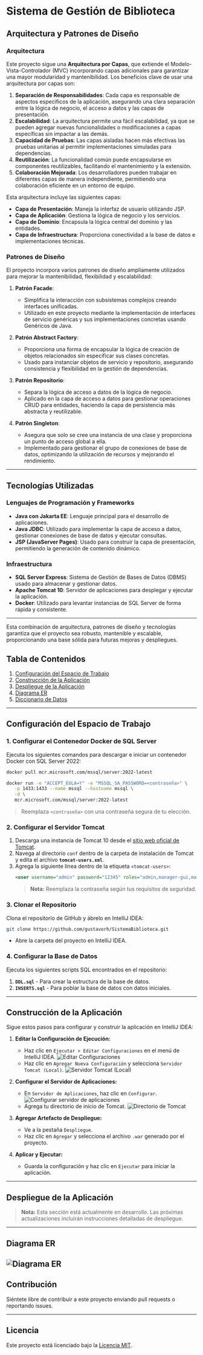 
# Sistema de Gestión de Biblioteca

## Arquitectura y Patrones de Diseño

### Arquitectura
Este proyecto sigue una **Arquitectura por Capas**, que extiende el Modelo-Vista-Controlador (MVC) incorporando capas adicionales para garantizar una mayor modularidad y mantenibilidad. Los beneficios clave de usar una arquitectura por capas son:

1. **Separación de Responsabilidades**: Cada capa es responsable de aspectos específicos de la aplicación, asegurando una clara separación entre la lógica de negocio, el acceso a datos y las capas de presentación.
2. **Escalabilidad**: La arquitectura permite una fácil escalabilidad, ya que se pueden agregar nuevas funcionalidades o modificaciones a capas específicas sin impactar a las demás.
3. **Capacidad de Pruebas**: Las capas aisladas hacen más efectivas las pruebas unitarias al permitir implementaciones simuladas para dependencias.
4. **Reutilización**: La funcionalidad común puede encapsularse en componentes reutilizables, facilitando el mantenimiento y la extensión.
5. **Colaboración Mejorada**: Los desarrolladores pueden trabajar en diferentes capas de manera independiente, permitiendo una colaboración eficiente en un entorno de equipo.

Esta arquitectura incluye las siguientes capas:
- **Capa de Presentación**: Maneja la interfaz de usuario utilizando JSP.
- **Capa de Aplicación**: Gestiona la lógica de negocio y los servicios.
- **Capa de Dominio**: Encapsula la lógica central del dominio y las entidades.
- **Capa de Infraestructura**: Proporciona conectividad a la base de datos e implementaciones técnicas.

### Patrones de Diseño
El proyecto incorpora varios patrones de diseño ampliamente utilizados para mejorar la mantenibilidad, flexibilidad y escalabilidad:

1. **Patrón Facade**:
   - Simplifica la interacción con subsistemas complejos creando interfaces unificadas.
   - Utilizado en este proyecto mediante la implementación de interfaces de servicio genéricas y sus implementaciones concretas usando Genéricos de Java.

2. **Patrón Abstract Factory**:
   - Proporciona una forma de encapsular la lógica de creación de objetos relacionados sin especificar sus clases concretas.
   - Usado para instanciar objetos de servicio y repositorio, asegurando consistencia y flexibilidad en la gestión de dependencias.

3. **Patrón Repositorio**:
   - Separa la lógica de acceso a datos de la lógica de negocio.
   - Aplicado en la capa de acceso a datos para gestionar operaciones CRUD para entidades, haciendo la capa de persistencia más abstracta y reutilizable.

4. **Patrón Singleton**:
   - Asegura que solo se cree una instancia de una clase y proporciona un punto de acceso global a ella.
   - Implementado para gestionar el grupo de conexiones de base de datos, optimizando la utilización de recursos y mejorando el rendimiento.

---

## Tecnologías Utilizadas

### Lenguajes de Programación y Frameworks
- **Java con Jakarta EE**: Lenguaje principal para el desarrollo de aplicaciones.
- **Java JDBC**: Utilizado para implementar la capa de acceso a datos, gestionar conexiones de base de datos y ejecutar consultas.
- **JSP (JavaServer Pages)**: Usado para construir la capa de presentación, permitiendo la generación de contenido dinámico.

### Infraestructura
- **SQL Server Express**: Sistema de Gestión de Bases de Datos (DBMS) usado para almacenar y gestionar datos.
- **Apache Tomcat 10**: Servidor de aplicaciones para desplegar y ejecutar la aplicación.
- **Docker**: Utilizado para levantar instancias de SQL Server de forma rápida y consistente.

---

Esta combinación de arquitectura, patrones de diseño y tecnologías garantiza que el proyecto sea robusto, mantenible y escalable, proporcionando una base sólida para futuras mejoras y despliegues.

## Tabla de Contenidos
1. [Configuración del Espacio de Trabajo](#configuración-del-espacio-de-trabajo)
2. [Construcción de la Aplicación](#construcción-de-la-aplicación)
3. [Despliegue de la Aplicación](#despliegue-de-la-aplicación)
4. [Diagrama ER](#diagrama-er)
5. [Diccionario de Datos](DiccionarioDatos.md)

---

## Configuración del Espacio de Trabajo

### 1. Configurar el Contenedor Docker de SQL Server
Ejecuta los siguientes comandos para descargar e iniciar un contenedor Docker con SQL Server 2022:

```bash
docker pull mcr.microsoft.com/mssql/server:2022-latest

docker run -e "ACCEPT_EULA=Y" -e "MSSQL_SA_PASSWORD=<contraseña>" \
   -p 1433:1433 --name mssql --hostname mssql \
   -d \
   mcr.microsoft.com/mssql/server:2022-latest
```

> Reemplaza `<contraseña>` con una contraseña segura de tu elección.

### 2. Configurar el Servidor Tomcat
1. Descarga una instancia de Tomcat 10 desde el [sitio web oficial de Tomcat](https://tomcat.apache.org/).
2. Navega al directorio `conf` dentro de la carpeta de instalación de Tomcat y edita el archivo **`tomcat-users.xml`**.
3. Agrega la siguiente línea dentro de la etiqueta `<tomcat-users>`:
   ```xml
   <user username="admin" password="12345" roles="admin,manager-gui,manager-script"/>
   ```
   > **Nota:** Reemplaza la contraseña según tus requisitos de seguridad.

### 3. Clonar el Repositorio
Clona el repositorio de GitHub y ábrelo en IntelliJ IDEA:

```bash
git clone https://github.com/gustavorh/SistemaBiblioteca.git
```

- Abre la carpeta del proyecto en IntelliJ IDEA.

### 4. Configurar la Base de Datos
Ejecuta los siguientes scripts SQL encontrados en el repositorio:
1. **`DDL.sql`** - Para crear la estructura de la base de datos.
2. **`INSERTS.sql`** - Para poblar la base de datos con datos iniciales.

---

## Construcción de la Aplicación

Sigue estos pasos para configurar y construir la aplicación en IntelliJ IDEA:

1. **Editar la Configuración de Ejecución:**
   - Haz clic en `Ejecutar > Editar Configuraciones` en el menú de IntelliJ IDEA.
   ![Editar Configuraciones](https://i.imgur.com/wQPlWFc.png)
   - Haz clic en `Agregar Nueva Configuración` y selecciona `Servidor Tomcat (Local)`.
   ![Servidor Tomcat (Local)](https://i.imgur.com/n7z9hOe.png)

2. **Configurar el Servidor de Aplicaciones:**
   - En `Servidor de Aplicaciones`, haz clic en `Configurar`.
   ![Configurar servidor de aplicaciones](https://i.imgur.com/w8OJU2J.png)
   - Agrega tu directorio de inicio de Tomcat.
   ![Directorio de Tomcat](https://i.imgur.com/eRmkbdF.png)

3. **Agregar Artefacto de Despliegue:**
   - Ve a la pestaña `Despliegue`.
   - Haz clic en `Agregar` y selecciona el archivo `.war` generado por el proyecto.

4. **Aplicar y Ejecutar:**
   - Guarda la configuración y haz clic en `Ejecutar` para iniciar la aplicación.

---

## Despliegue de la Aplicación

> **Nota:** Esta sección está actualmente en desarrollo. Las próximas actualizaciones incluirán instrucciones detalladas de despliegue.

---
## Diagrama ER
![Diagrama ER](https://i.imgur.com/uS2HhBA.jpeg)
---

## Contribución
Siéntete libre de contribuir a este proyecto enviando pull requests o reportando issues.

---

## Licencia
Este proyecto está licenciado bajo la [Licencia MIT](LICENSE).
